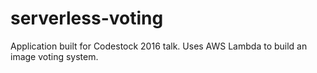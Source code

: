 # serverless-voting
Application built for Codestock 2016 talk. Uses AWS Lambda to build an image voting system.
